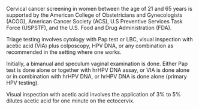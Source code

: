 Cervical cancer screening in women between the age of 21 and 65 years is supported by the American College of Obstetricians and Gynecologists (ACOG), American Cancer Society (ACS), U.S Preventive Services Task Force (USPSTF), and the U.S. Food and Drug Administration (FDA).

Triage testing involves cytology with Pap test or LBC, visual inspection with acetic acid (VIA) plus colposcopy, HPV DNA, or any combination as recommended in the setting where one works.

Initially, a bimanual and speculum vaginal examination is done. Either Pap test is done alone or together with hrHPV DNA assay, or VIA is done alone or in combination with hrHPV DNA, or hrHPV DNA is done alone (primary HPV testing).

Visual inspection with acetic acid involves the application of 3% to 5% dilutes acetic acid for one minute on the ectocervix.